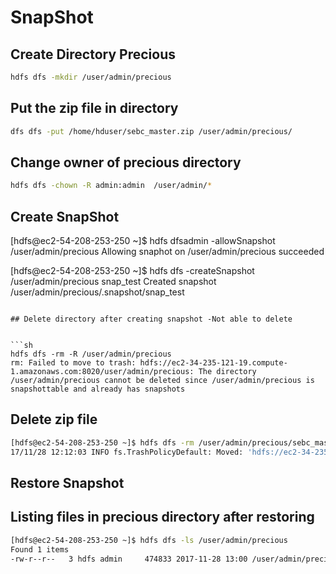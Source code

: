 # SnapShot

## Create Directory Precious 

```sh
hdfs dfs -mkdir /user/admin/precious
```

## Put the zip file in directory

```sh
dfs dfs -put /home/hduser/sebc_master.zip /user/admin/precious/
```

## Change owner of precious directory

```sh
hdfs dfs -chown -R admin:admin  /user/admin/*
```
## Create SnapShot

[hdfs@ec2-54-208-253-250 ~]$ hdfs dfsadmin -allowSnapshot /user/admin/precious
Allowing snaphot on /user/admin/precious succeeded

[hdfs@ec2-54-208-253-250 ~]$ hdfs dfs -createSnapshot /user/admin/precious snap_test
Created snapshot /user/admin/precious/.snapshot/snap_test
```

## Delete directory after creating snapshot -Not able to delete


```sh
hdfs dfs -rm -R /user/admin/precious
rm: Failed to move to trash: hdfs://ec2-34-235-121-19.compute-1.amazonaws.com:8020/user/admin/precious: The directory /user/admin/precious cannot be deleted since /user/admin/precious is snapshottable and already has snapshots
```

## Delete zip file

```sh
[hdfs@ec2-54-208-253-250 ~]$ hdfs dfs -rm /user/admin/precious/sebc_master.zip
17/11/28 12:12:03 INFO fs.TrashPolicyDefault: Moved: 'hdfs://ec2-34-235-121-19.compute-1.amazonaws.com:8020/user/admin/precious/sebc_master.zip' to trash at: hdfs://ec2-34-235-121-19.compute-1.amazonaws.com:8020/user/hdfs/.Trash/Current/user/admin/precious/sebc_master.zip
```

## Restore Snapshot

## Listing files in precious directory after restoring

```sh
[hdfs@ec2-54-208-253-250 ~]$ hdfs dfs -ls /user/admin/precious
Found 1 items
-rw-r--r--   3 hdfs admin     474833 2017-11-28 13:00 /user/admin/precious/sebc_master.zip
```
